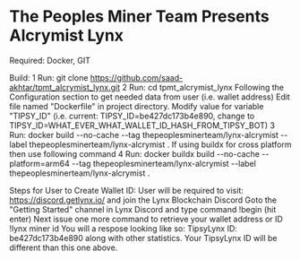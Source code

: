 # The Peoples Miner Team Presents Alcrymist Lynx
Required: Docker, GIT

Build:
      1 Run: git clone https://github.com/saad-akhtar/tpmt_alcrymist_lynx.git
      2 Run: cd tpmt_alcrymist_lynx
        Following the Configuration section to get needed data from user (i.e. wallet address)
        Edit file named "Dockerfile" in project directory.
        Modify value for variable "TIPSY_ID" (i.e. current: TIPSY_ID=be427dc173b4e890, change to TIPSY_ID=WHAT_EVER_WHAT_WALLET_ID_HASH_FROM_TIPSY_BOT)
      3 Run: docker build --no-cache --tag thepeoplesminerteam/lynx-alcrymist --label thepeoplesminerteam/lynx-alcrymist .
        If using buildx for cross platform then use following command
      4 Run: docker buildx build --no-cache --platform=arm64 --tag thepeoplesminerteam/lynx-alcrymist --label thepeoplesminerteam/lynx-alcrymist .

Steps for User to Create Wallet ID:
    User will be required to visit: https://discord.getlynx.io/ and join the Lynx Blockchain Discord
    Goto the "Getting Started" channel in Lynx Discord and type command
                                                                        !begin (hit enter)
    Next issue one more command to retrieve your wallet address or ID
                                                                        !lynx miner id
    You will a respose looking like so:
                                                                        TipsyLynx ID:  be427dc173b4e890
    along with other statistics. Your TipsyLynx ID will be different than this one above.
    
    
    
    
